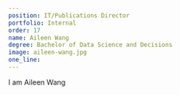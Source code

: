 ```yaml
---
position: IT/Publications Director
portfolio: Internal
order: 17
name: Aileen Wang
degree: Bachelor of Data Science and Decisions
image: aileen-wang.jpg
one_line:
---
```

I am Aileen Wang